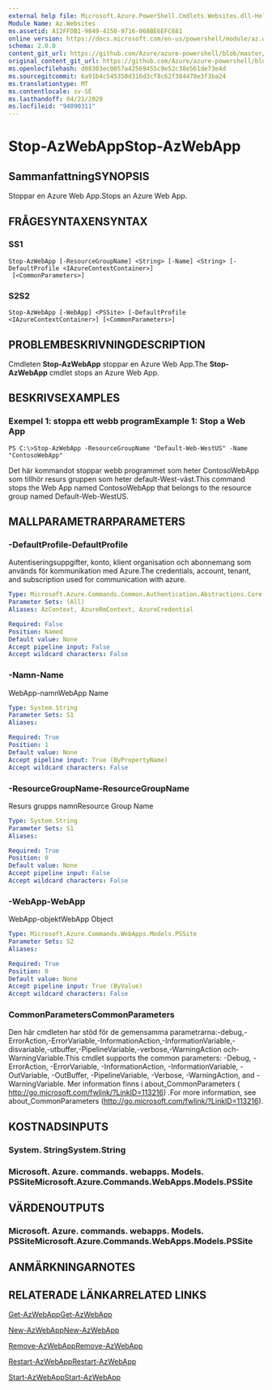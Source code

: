 ```yaml
---
external help file: Microsoft.Azure.PowerShell.Cmdlets.Websites.dll-Help.xml
Module Name: Az.Websites
ms.assetid: A12FFDB1-9849-4150-9716-068BE6EFC681
online version: https://docs.microsoft.com/en-us/powershell/module/az.websites/stop-azwebapp
schema: 2.0.0
content_git_url: https://github.com/Azure/azure-powershell/blob/master/src/Websites/Websites/help/Stop-AzWebApp.md
original_content_git_url: https://github.com/Azure/azure-powershell/blob/master/src/Websites/Websites/help/Stop-AzWebApp.md
ms.openlocfilehash: d08303ec0057a42569455c9e52c38e561de73e4d
ms.sourcegitcommit: 6a91b4c545350d316d3cf8c62f384478e3f3ba24
ms.translationtype: MT
ms.contentlocale: sv-SE
ms.lasthandoff: 04/21/2020
ms.locfileid: "94090311"
---
```

# <span data-ttu-id="5523e-101">Stop-AzWebApp</span><span class="sxs-lookup"><span data-stu-id="5523e-101">Stop-AzWebApp</span></span>

## <span data-ttu-id="5523e-102">Sammanfattning</span><span class="sxs-lookup"><span data-stu-id="5523e-102">SYNOPSIS</span></span>
<span data-ttu-id="5523e-103">Stoppar en Azure Web App.</span><span class="sxs-lookup"><span data-stu-id="5523e-103">Stops an Azure Web App.</span></span>

## <span data-ttu-id="5523e-104">FRÅGESYNTAXEN</span><span class="sxs-lookup"><span data-stu-id="5523e-104">SYNTAX</span></span>

### <span data-ttu-id="5523e-105">S</span><span class="sxs-lookup"><span data-stu-id="5523e-105">S1</span></span>
```
Stop-AzWebApp [-ResourceGroupName] <String> [-Name] <String> [-DefaultProfile <IAzureContextContainer>]
 [<CommonParameters>]
```

### <span data-ttu-id="5523e-106">S2</span><span class="sxs-lookup"><span data-stu-id="5523e-106">S2</span></span>
```
Stop-AzWebApp [-WebApp] <PSSite> [-DefaultProfile <IAzureContextContainer>] [<CommonParameters>]
```

## <span data-ttu-id="5523e-107">PROBLEMBESKRIVNING</span><span class="sxs-lookup"><span data-stu-id="5523e-107">DESCRIPTION</span></span>
<span data-ttu-id="5523e-108">Cmdleten **Stop-AzWebApp** stoppar en Azure Web App.</span><span class="sxs-lookup"><span data-stu-id="5523e-108">The **Stop-AzWebApp** cmdlet stops an Azure Web App.</span></span>

## <span data-ttu-id="5523e-109">BESKRIVS</span><span class="sxs-lookup"><span data-stu-id="5523e-109">EXAMPLES</span></span>

### <span data-ttu-id="5523e-110">Exempel 1: stoppa ett webb program</span><span class="sxs-lookup"><span data-stu-id="5523e-110">Example 1: Stop a Web App</span></span>
```
PS C:\>Stop-AzWebApp -ResourceGroupName "Default-Web-WestUS" -Name "ContosoWebApp"
```

<span data-ttu-id="5523e-111">Det här kommandot stoppar webb programmet som heter ContosoWebApp som tillhör resurs gruppen som heter default-West-väst.</span><span class="sxs-lookup"><span data-stu-id="5523e-111">This command stops the Web App named ContosoWebApp that belongs to the resource group named Default-Web-WestUS.</span></span>

## <span data-ttu-id="5523e-112">MALLPARAMETRAR</span><span class="sxs-lookup"><span data-stu-id="5523e-112">PARAMETERS</span></span>

### <span data-ttu-id="5523e-113">-DefaultProfile</span><span class="sxs-lookup"><span data-stu-id="5523e-113">-DefaultProfile</span></span>
<span data-ttu-id="5523e-114">Autentiseringsuppgifter, konto, klient organisation och abonnemang som används för kommunikation med Azure.</span><span class="sxs-lookup"><span data-stu-id="5523e-114">The credentials, account, tenant, and subscription used for communication with azure.</span></span>

```yaml
Type: Microsoft.Azure.Commands.Common.Authentication.Abstractions.Core.IAzureContextContainer
Parameter Sets: (All)
Aliases: AzContext, AzureRmContext, AzureCredential

Required: False
Position: Named
Default value: None
Accept pipeline input: False
Accept wildcard characters: False
```

### <span data-ttu-id="5523e-115">-Namn</span><span class="sxs-lookup"><span data-stu-id="5523e-115">-Name</span></span>
<span data-ttu-id="5523e-116">WebApp-namn</span><span class="sxs-lookup"><span data-stu-id="5523e-116">WebApp Name</span></span>

```yaml
Type: System.String
Parameter Sets: S1
Aliases:

Required: True
Position: 1
Default value: None
Accept pipeline input: True (ByPropertyName)
Accept wildcard characters: False
```

### <span data-ttu-id="5523e-117">-ResourceGroupName</span><span class="sxs-lookup"><span data-stu-id="5523e-117">-ResourceGroupName</span></span>
<span data-ttu-id="5523e-118">Resurs grupps namn</span><span class="sxs-lookup"><span data-stu-id="5523e-118">Resource Group Name</span></span>

```yaml
Type: System.String
Parameter Sets: S1
Aliases:

Required: True
Position: 0
Default value: None
Accept pipeline input: False
Accept wildcard characters: False
```

### <span data-ttu-id="5523e-119">-WebApp</span><span class="sxs-lookup"><span data-stu-id="5523e-119">-WebApp</span></span>
<span data-ttu-id="5523e-120">WebApp-objekt</span><span class="sxs-lookup"><span data-stu-id="5523e-120">WebApp Object</span></span>

```yaml
Type: Microsoft.Azure.Commands.WebApps.Models.PSSite
Parameter Sets: S2
Aliases:

Required: True
Position: 0
Default value: None
Accept pipeline input: True (ByValue)
Accept wildcard characters: False
```

### <span data-ttu-id="5523e-121">CommonParameters</span><span class="sxs-lookup"><span data-stu-id="5523e-121">CommonParameters</span></span>
<span data-ttu-id="5523e-122">Den här cmdleten har stöd för de gemensamma parametrarna:-debug,-ErrorAction,-ErrorVariable,-InformationAction,-InformationVariable,-disvariable,-utbuffer,-PipelineVariable,-verbose,-WarningAction och-WarningVariable.</span><span class="sxs-lookup"><span data-stu-id="5523e-122">This cmdlet supports the common parameters: -Debug, -ErrorAction, -ErrorVariable, -InformationAction, -InformationVariable, -OutVariable, -OutBuffer, -PipelineVariable, -Verbose, -WarningAction, and -WarningVariable.</span></span> <span data-ttu-id="5523e-123">Mer information finns i about_CommonParameters ( http://go.microsoft.com/fwlink/?LinkID=113216) .</span><span class="sxs-lookup"><span data-stu-id="5523e-123">For more information, see about_CommonParameters (http://go.microsoft.com/fwlink/?LinkID=113216).</span></span>

## <span data-ttu-id="5523e-124">KOSTNADS</span><span class="sxs-lookup"><span data-stu-id="5523e-124">INPUTS</span></span>

### <span data-ttu-id="5523e-125">System. String</span><span class="sxs-lookup"><span data-stu-id="5523e-125">System.String</span></span>

### <span data-ttu-id="5523e-126">Microsoft. Azure. commands. webapps. Models. PSSite</span><span class="sxs-lookup"><span data-stu-id="5523e-126">Microsoft.Azure.Commands.WebApps.Models.PSSite</span></span>

## <span data-ttu-id="5523e-127">VÄRDEN</span><span class="sxs-lookup"><span data-stu-id="5523e-127">OUTPUTS</span></span>

### <span data-ttu-id="5523e-128">Microsoft. Azure. commands. webapps. Models. PSSite</span><span class="sxs-lookup"><span data-stu-id="5523e-128">Microsoft.Azure.Commands.WebApps.Models.PSSite</span></span>

## <span data-ttu-id="5523e-129">ANMÄRKNINGAR</span><span class="sxs-lookup"><span data-stu-id="5523e-129">NOTES</span></span>

## <span data-ttu-id="5523e-130">RELATERADE LÄNKAR</span><span class="sxs-lookup"><span data-stu-id="5523e-130">RELATED LINKS</span></span>

[<span data-ttu-id="5523e-131">Get-AzWebApp</span><span class="sxs-lookup"><span data-stu-id="5523e-131">Get-AzWebApp</span></span>](./Get-AzWebApp.md)

[<span data-ttu-id="5523e-132">New-AzWebApp</span><span class="sxs-lookup"><span data-stu-id="5523e-132">New-AzWebApp</span></span>](./New-AzWebApp.md)

[<span data-ttu-id="5523e-133">Remove-AzWebApp</span><span class="sxs-lookup"><span data-stu-id="5523e-133">Remove-AzWebApp</span></span>](./Remove-AzWebApp.md)

[<span data-ttu-id="5523e-134">Restart-AzWebApp</span><span class="sxs-lookup"><span data-stu-id="5523e-134">Restart-AzWebApp</span></span>](./Restart-AzWebApp.md)

[<span data-ttu-id="5523e-135">Start-AzWebApp</span><span class="sxs-lookup"><span data-stu-id="5523e-135">Start-AzWebApp</span></span>](./Start-AzWebApp.md)


